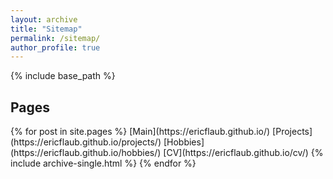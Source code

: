 ```yaml
---
layout: archive
title: "Sitemap"
permalink: /sitemap/
author_profile: true
---
```


{% include base_path %}

<h2>Pages</h2>
{% for post in site.pages %}
[Main](https://ericflaub.github.io/)
[Projects](https://ericflaub.github.io/projects/)
[Hobbies](https://ericflaub.github.io/hobbies/)
[CV](https://ericflaub.github.io/cv/)
  {% include archive-single.html %}
{% endfor %}

